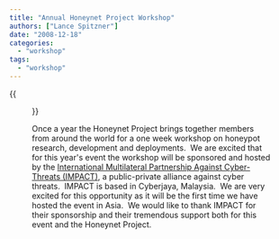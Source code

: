 ```yaml
---
title: "Annual Honeynet Project Workshop"
authors: ["Lance Spitzner"]
date: "2008-12-18"
categories: 
  - "workshop"
tags: 
  - "workshop"
---
```

{{<figure src="images/banner.png" alt="Banner" width="50%">}}

Once a year the Honeynet Project brings together members from around the world for a one week workshop on honeypot research, development and deployments.  We are excited that for this year's event the workshop will be sponsored and hosted by the [International Multilateral Partnership Against Cyber-Threats (IMPACT)](http://www.impact-alliance.org), a public-private alliance against cyber threats.  IMPACT is based in Cyberjaya, Malaysia.  We are very excited for this opportunity as it will be the first time we have hosted the event in Asia.  We would like to thank IMPACT for their sponsorship and their tremendous support both for this event and the Honeynet Project.
